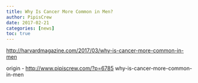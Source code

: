 ```yaml
---
title: Why Is Cancer More Common in Men?
author: PipisCrew
date: 2017-02-21
categories: [news]
toc: true
---
```


http://harvardmagazine.com/2017/03/why-is-cancer-more-common-in-men

origin - http://www.pipiscrew.com/?p=6785 why-is-cancer-more-common-in-men